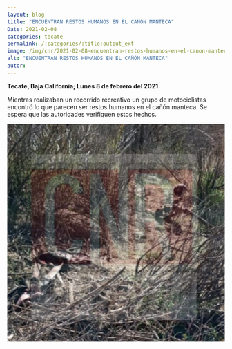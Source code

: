 ```yaml
---
layout: blog
title: "ENCUENTRAN RESTOS HUMANOS EN EL CAÑÓN MANTECA"
Date: 2021-02-08
categories: tecate
permalink: /:categories/:title:output_ext
image: /img/cnr/2021-02-08-encuentran-restos-humanos-en-el-canon-manteca.jpg
alt: "ENCUENTRAN RESTOS HUMANOS EN EL CAÑÓN MANTECA"
autor:
---
```


**Tecate, Baja California; Lunes 8 de febrero del 2021.** 

Mientras realizaban un recorrido recreativo un grupo de motociclistas encontró lo que parecen ser restos humanos en el cañón manteca. Se espera que las autoridades verifiquen estos hechos.

<div id="carouselExampleSlidesOnly" class="carousel slide" data-ride="carousel">
  <div class="carousel-inner">
    <div class="carousel-item active">
       <img class="d-block w-100" src="/img/cnr/2021-02-08-encuentran-restos-humanos-en-el-canon-manteca.jpg" loading="lazy"  alt="ENCUENTRAN RESTOS HUMANOS EN EL CAÑÓN MANTECA">
    </div>
  </div>
</div>
